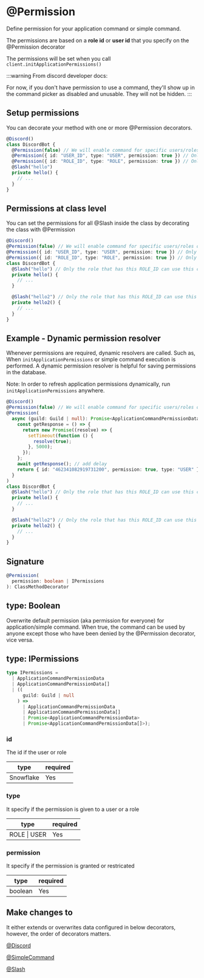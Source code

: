 # @Permission

Define permission for your application command or simple command.

The permissions are based on a **role id** or **user id** that you specify on the @Permission decorator

The permissions will be set when you call `client.initApplicationPermissions()`

:::warning
From discord developer docs:

For now, if you don't have permission to use a command, they'll show up in the command picker as disabled and unusable. They will not be hidden.
:::

## Setup permissions

You can decorate your method with one or more @Permission decorators.

```ts
@Discord()
class DiscordBot {
  @Permission(false) // We will enable command for specific users/roles only, so disable it for everyone
  @Permission({ id: "USER_ID", type: "USER", permission: true }) // Only the role that has this USER_ID can use this command
  @Permission({ id: "ROLE_ID", type: "ROLE", permission: true }) // Only the role that has this ROLE_ID can use this command
  @Slash("hello")
  private hello() {
    // ...
  }
}
```

## Permissions at class level

You can set the permissions for all @Slash inside the class by decorating the class with @Permission

```ts
@Discord()
@Permission(false) // We will enable command for specific users/roles only, so disable it for everyone
@Permission({ id: "USER_ID", type: "USER", permission: true }) // Only the role that has this USER_ID can use this command
@Permission({ id: "ROLE_ID", type: "ROLE", permission: true }) // Only the role that has this ROLE_ID can use this command
class DiscordBot {
  @Slash("hello") // Only the role that has this ROLE_ID can use this command
  private hello() {
    // ...
  }

  @Slash("hello2") // Only the role that has this ROLE_ID can use this command
  private hello2() {
    // ...
  }
}
```

## Example - Dynamic permission resolver

Whenever permissions are required, dynamic resolvers are called. Such as, When `initApplicationPermissions` or simple command execution is performed. A dynamic permission resolver is helpful for saving permissions in the database.

Note: In order to refresh application permissions dynamically, run `initApplicationPermissions` anywhere.

```ts
@Discord()
@Permission(false) // We will enable command for specific users/roles only, so disable it for everyone
@Permission(
  async (guild: Guild | null): Promise<ApplicationCommandPermissionData> => {
    const getResponse = () => {
      return new Promise((resolve) => {
        setTimeout(function () {
          resolve(true);
        }, 5000);
      });
    };
    await getResponse(); // add delay
    return { id: "462341082919731200", permission: true, type: "USER" };
  }
)
class DiscordBot {
  @Slash("hello") // Only the role that has this ROLE_ID can use this command
  private hello() {
    // ...
  }

  @Slash("hello2") // Only the role that has this ROLE_ID can use this command
  private hello2() {
    // ...
  }
}
```

## Signature

```ts
@Permission(
  permission: boolean | IPermissions
): ClassMethodDecorator
```

## type: Boolean

Overwrite default permission (aka permission for everyone) for application/simple command. When true, the command can be used by anyone except those who have been denied by the @Permission decorator, vice versa.

## type: IPermissions

```ts
type IPermissions =
  | ApplicationCommandPermissionData
  | ApplicationCommandPermissionData[]
  | ((
      guild: Guild | null
    ) =>
      | ApplicationCommandPermissionData
      | ApplicationCommandPermissionData[]
      | Promise<ApplicationCommandPermissionData>
      | Promise<ApplicationCommandPermissionData[]>);
```

### id

The id if the user or role

| type      | required |
| --------- | -------- |
| Snowflake | Yes      |

### type

It specify if the permission is given to a user or a role

| type         | required |
| ------------ | -------- |
| ROLE \| USER | Yes      |

### permission

It specify if the permission is granted or restricated

| type    | required |
| ------- | -------- |
| boolean | Yes      |

## Make changes to

It either extends or overwrites data configured in below decorators, however, the order of decorators matters.

[@Discord](/docs/decorators/general/discord)

[@SimpleCommand](/docs/decorators/commands/simplecommand)

[@Slash](/docs/decorators/commands/slash)

